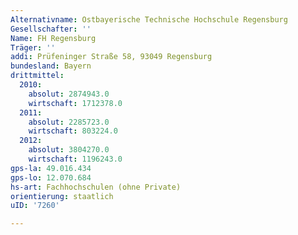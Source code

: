 ```yaml
---
Alternativname: Ostbayerische Technische Hochschule Regensburg
Gesellschafter: ''
Name: FH Regensburg
Träger: ''
addi: Prüfeninger Straße 58, 93049 Regensburg
bundesland: Bayern
drittmittel:
  2010:
    absolut: 2874943.0
    wirtschaft: 1712378.0
  2011:
    absolut: 2285723.0
    wirtschaft: 803224.0
  2012:
    absolut: 3804270.0
    wirtschaft: 1196243.0
gps-la: 49.016.434
gps-lo: 12.070.684
hs-art: Fachhochschulen (ohne Private)
orientierung: staatlich
uID: '7260'

---
```


